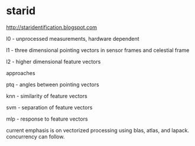 # starid
http://staridentification.blogspot.com

l0 - unprocessed measurements, hardware dependent

l1 - three dimensional pointing vectors in sensor frames and celestial frame

l2 - higher dimensional feature vectors

approaches

ptq - angles between pointing vectors

knn - similarity of feature vectors

svm - separation of feature vectors

mlp - response to feature vectors

current emphasis is on vectorized processing using blas, atlas, and lapack. concurrency can follow.
